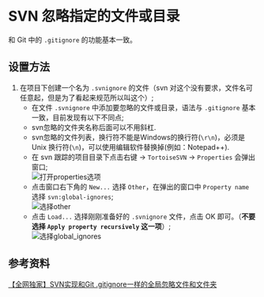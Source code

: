 # SVN 忽略指定的文件或目录
和 Git 中的 `.gitignore` 的功能基本一致。

## 设置方法
1.  在项目下创建一个名为 `.svnignore` 的文件（svn
    对这个没有要求，文件名可任意起，但是为了看起来规范所以叫这个）;  
    - 在文件 `.svnignore` 中添加要忽略的文件或目录，语法与 `.gitignore`
    基本一致，目前发现有以下不同点;  
    - svn忽略的文件夹名称后面可以不用斜杠.  
    - svn忽略的文件列表，换行符不能是Windows的换行符(`\r\n`)，必须是
    Unix 换行符(`\n`)，可以使用编辑软件替换掉(例如：Notepad++).  
    - 在 svn 跟踪的项目目录下点击右键 -\> `TortoiseSVN` -\> `Properties`
    会弹出窗口;  
    ![打开properties选项](https://raw.githubusercontent.com/coderqs/wiki_img/master/%E5%B7%A5%E5%85%B7/%E7%BC%96%E7%A8%8B%E5%B7%A5%E5%85%B7/%E7%89%88%E6%9C%AC%E6%8E%A7%E5%88%B6/svn/%E6%89%93%E5%BC%80properties%E9%80%89%E9%A1%B9.jpg)  
    - 点击窗口右下角的 `New...` 选择 `Other`，在弹出的窗口中
    `Property name` 选择 `svn:global-ignores`;  
    ![选择other](https://raw.githubusercontent.com/coderqs/wiki_img/master/%E5%B7%A5%E5%85%B7/%E7%BC%96%E7%A8%8B%E5%B7%A5%E5%85%B7/%E7%89%88%E6%9C%AC%E6%8E%A7%E5%88%B6/svn/%E9%80%89%E6%8B%A9other.jpg)  
    - 点击 `Load...` 选择刚刚准备好的 `.svnignore` 文件，点击 OK
    即可。（**不要选择 `Apply property recursively` 这一项**）;  
    ![选择global_ignores](https://raw.githubusercontent.com/coderqs/wiki_img/master/%E5%B7%A5%E5%85%B7/%E7%BC%96%E7%A8%8B%E5%B7%A5%E5%85%B7/%E7%89%88%E6%9C%AC%E6%8E%A7%E5%88%B6/svn/%E9%80%89%E6%8B%A9global_ignores.jpg)  

## 参考资料

[【全网独家】SVN实现和Git
.gitignore一样的全局忽略文件和文件夹](https://zhuanlan.zhihu.com/p/371201105)  
